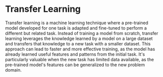 # Transfer Learning

Transfer learning is a machine learning technique where a pre-trained model developed for one task is adapted and fine-tuned to perform a different but related task. Instead of training a model from scratch, transfer learning leverages the knowledge learned by a model on a large dataset and transfers that knowledge to a new task with a smaller dataset. This approach can lead to faster and more effective training, as the model has already learned useful features and patterns from the initial task. It's particularly valuable when the new task has limited data available, as the pre-trained model's features can be generalized to the new problem domain.